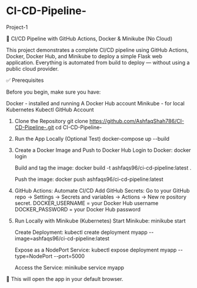 # CI-CD-Pipeline-
Project-1

🚀 CI/CD Pipeline with GitHub Actions, Docker & Minikube (No Cloud)

This project demonstrates a complete CI/CD pipeline using GitHub Actions, Docker, Docker Hub, and Minikube to deploy a simple Flask web application. Everything is automated from build to deploy — without using a public cloud provider.


✅ Prerequisites

Before you begin, make sure you have:

Docker - installed and running
A Docker Hub account
Minikube -  for local Kubernetes
Kubectl
GitHub Account


1. Clone the Repository
        git clone https://github.com/AshfaqShah786/CI-CD-Pipeline-.git
        cd CI-CD-Pipeline-

2. Run the App Locally (Optional Test)
        docker-compose up --build


3. Create a Docker Image and Push to Docker Hub
    Login to Docker:
            docker login

    Build and tag the image:
            docker build -t ashfaqs96/ci-cd-pipeline:latest .
    
    Push the image:
            docker push ashfaqs96/ci-cd-pipeline:latest

4. GitHub Actions: Automate CI/CD
    Add GitHub Secrets:
    Go to your GitHub repo → Settings → Secrets and variables → Actions → New re    pository secret.
    DOCKER_USERNAME = your Docker Hub username
    DOCKER_PASSWORD = your Docker Hub password

5. Run Locally with Minikube (Kubernetes)
    Start Minikube:
            minikube start
    
    Create Deployment:
            kubectl create deployment myapp --image=ashfaqs96/ci-cd-pipeline:latest

    Expose as a NodePort Service:
            kubectl expose deployment myapp --type=NodePort --port=5000

    Access the Service:
            minikube service myapp

🔗 This will open the app in your default browser.
